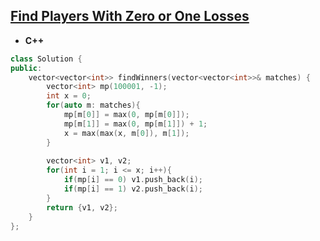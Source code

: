 ## [Find Players With Zero or One Losses](https://leetcode.com/problems/find-players-with-zero-or-one-losses/)

* **C++**
```cpp
class Solution {
public:
    vector<vector<int>> findWinners(vector<vector<int>>& matches) {
        vector<int> mp(100001, -1);
        int x = 0;
        for(auto m: matches){
            mp[m[0]] = max(0, mp[m[0]]);
            mp[m[1]] = max(0, mp[m[1]]) + 1;
            x = max(max(x, m[0]), m[1]);
        }
        
        vector<int> v1, v2;
        for(int i = 1; i <= x; i++){
            if(mp[i] == 0) v1.push_back(i);
            if(mp[i] == 1) v2.push_back(i);
        }
        return {v1, v2};
    }
};
```
